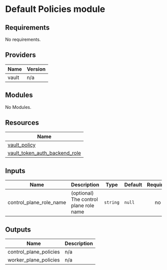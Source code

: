 # Default Policies module

<!-- BEGINNING OF PRE-COMMIT-TERRAFORM DOCS HOOK -->
## Requirements

No requirements.

## Providers

| Name | Version |
|------|---------|
| vault | n/a |

## Modules

No Modules.

## Resources

| Name |
|------|
| [vault_policy](https://registry.terraform.io/providers/hashicorp/vault/latest/docs/resources/policy) |
| [vault_token_auth_backend_role](https://registry.terraform.io/providers/hashicorp/vault/latest/docs/resources/token_auth_backend_role) |

## Inputs

| Name | Description | Type | Default | Required |
|------|-------------|------|---------|:--------:|
| control\_plane\_role\_name | (optional) The control plane role name | `string` | `null` | no |

## Outputs

| Name | Description |
|------|-------------|
| control\_plane\_policies | n/a |
| worker\_plane\_policies | n/a |
<!-- END OF PRE-COMMIT-TERRAFORM DOCS HOOK -->
